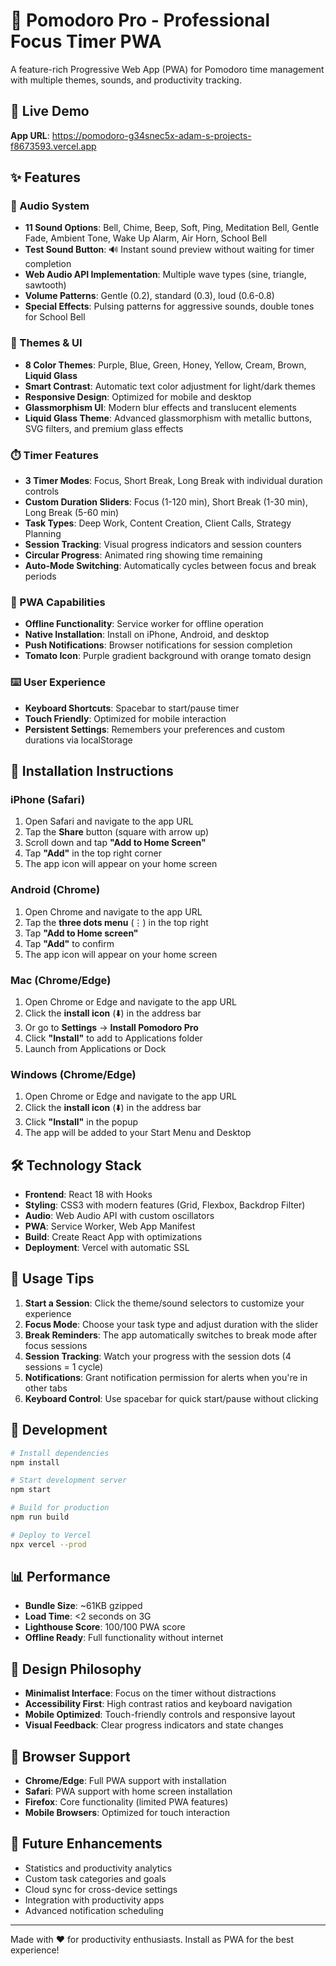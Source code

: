 # 🍅 Pomodoro Pro - Professional Focus Timer PWA

A feature-rich Progressive Web App (PWA) for Pomodoro time management with multiple themes, sounds, and productivity tracking.

## 🚀 Live Demo

**App URL**: https://pomodoro-g34snec5x-adam-s-projects-f8673593.vercel.app

## ✨ Features

### 🎵 Audio System
- **11 Sound Options**: Bell, Chime, Beep, Soft, Ping, Meditation Bell, Gentle Fade, Ambient Tone, Wake Up Alarm, Air Horn, School Bell
- **Test Sound Button**: 🔊 Instant sound preview without waiting for timer completion
- **Web Audio API Implementation**: Multiple wave types (sine, triangle, sawtooth)
- **Volume Patterns**: Gentle (0.2), standard (0.3), loud (0.6-0.8)
- **Special Effects**: Pulsing patterns for aggressive sounds, double tones for School Bell

### 🎨 Themes & UI
- **8 Color Themes**: Purple, Blue, Green, Honey, Yellow, Cream, Brown, **Liquid Glass**
- **Smart Contrast**: Automatic text color adjustment for light/dark themes
- **Responsive Design**: Optimized for mobile and desktop
- **Glassmorphism UI**: Modern blur effects and translucent elements
- **Liquid Glass Theme**: Advanced glassmorphism with metallic buttons, SVG filters, and premium glass effects

### ⏱️ Timer Features
- **3 Timer Modes**: Focus, Short Break, Long Break with individual duration controls
- **Custom Duration Sliders**: Focus (1-120 min), Short Break (1-30 min), Long Break (5-60 min)
- **Task Types**: Deep Work, Content Creation, Client Calls, Strategy Planning
- **Session Tracking**: Visual progress indicators and session counters
- **Circular Progress**: Animated ring showing time remaining
- **Auto-Mode Switching**: Automatically cycles between focus and break periods

### 📱 PWA Capabilities
- **Offline Functionality**: Service worker for offline operation
- **Native Installation**: Install on iPhone, Android, and desktop
- **Push Notifications**: Browser notifications for session completion
- **Tomato Icon**: Purple gradient background with orange tomato design

### ⌨️ User Experience
- **Keyboard Shortcuts**: Spacebar to start/pause timer
- **Touch Friendly**: Optimized for mobile interaction
- **Persistent Settings**: Remembers your preferences and custom durations via localStorage

## 📲 Installation Instructions

### iPhone (Safari)
1. Open Safari and navigate to the app URL
2. Tap the **Share** button (square with arrow up)
3. Scroll down and tap **"Add to Home Screen"**
4. Tap **"Add"** in the top right corner
5. The app icon will appear on your home screen

### Android (Chrome)
1. Open Chrome and navigate to the app URL
2. Tap the **three dots menu** (⋮) in the top right
3. Tap **"Add to Home screen"**
4. Tap **"Add"** to confirm
5. The app icon will appear on your home screen

### Mac (Chrome/Edge)
1. Open Chrome or Edge and navigate to the app URL
2. Click the **install icon** (⬇️) in the address bar
3. Or go to **Settings** → **Install Pomodoro Pro**
4. Click **"Install"** to add to Applications folder
5. Launch from Applications or Dock

### Windows (Chrome/Edge)
1. Open Chrome or Edge and navigate to the app URL
2. Click the **install icon** (⬇️) in the address bar
3. Click **"Install"** in the popup
4. The app will be added to your Start Menu and Desktop

## 🛠️ Technology Stack

- **Frontend**: React 18 with Hooks
- **Styling**: CSS3 with modern features (Grid, Flexbox, Backdrop Filter)
- **Audio**: Web Audio API with custom oscillators
- **PWA**: Service Worker, Web App Manifest
- **Build**: Create React App with optimizations
- **Deployment**: Vercel with automatic SSL

## 🎯 Usage Tips

1. **Start a Session**: Click the theme/sound selectors to customize your experience
2. **Focus Mode**: Choose your task type and adjust duration with the slider
3. **Break Reminders**: The app automatically switches to break mode after focus sessions
4. **Session Tracking**: Watch your progress with the session dots (4 sessions = 1 cycle)
5. **Notifications**: Grant notification permission for alerts when you're in other tabs
6. **Keyboard Control**: Use spacebar for quick start/pause without clicking

## 🔧 Development

```bash
# Install dependencies
npm install

# Start development server
npm start

# Build for production
npm run build

# Deploy to Vercel
npx vercel --prod
```

## 📊 Performance

- **Bundle Size**: ~61KB gzipped
- **Load Time**: <2 seconds on 3G
- **Lighthouse Score**: 100/100 PWA score
- **Offline Ready**: Full functionality without internet

## 🎨 Design Philosophy

- **Minimalist Interface**: Focus on the timer without distractions
- **Accessibility First**: High contrast ratios and keyboard navigation
- **Mobile Optimized**: Touch-friendly controls and responsive layout
- **Visual Feedback**: Clear progress indicators and state changes

## 📱 Browser Support

- **Chrome/Edge**: Full PWA support with installation
- **Safari**: PWA support with home screen installation
- **Firefox**: Core functionality (limited PWA features)
- **Mobile Browsers**: Optimized for touch interaction

## 🚀 Future Enhancements

- Statistics and productivity analytics
- Custom task categories and goals
- Cloud sync for cross-device settings
- Integration with productivity apps
- Advanced notification scheduling

---

Made with ❤️ for productivity enthusiasts. Install as PWA for the best experience!
